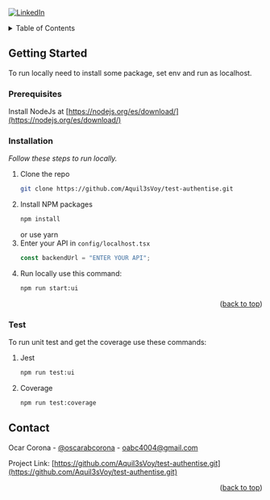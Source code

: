 [![LinkedIn][linkedin-shield]][linkedin-url]

<!-- TABLE OF CONTENTS -->
<details>
  <summary>Table of Contents</summary>
  <ol>
    <li>
      <a href="#about-the-project">About The Project</a>
      <ul>
        <li><a href="#built-with">Built With</a></li>
      </ul>
    </li>
    <li>
      <a href="#getting-started">Getting Started</a>
      <ul>
        <li><a href="#prerequisites">Prerequisites</a></li>
        <li><a href="#installation">Installation</a></li>
        <li><a href="#test">Test</a></li>
      </ul>
    </li> 
    <li><a href="#contact">Contact</a></li> 
  </ol>
</details>

<!-- GETTING STARTED -->

## Getting Started

To run locally need to install some package, set env and run as localhost.

### Prerequisites

Install NodeJs at [https://nodejs.org/es/download/](https://nodejs.org/es/download/)

### Installation

_Follow these steps to run locally._

1. Clone the repo
   ```sh
   git clone https://github.com/Aquil3sVoy/test-authentise.git
   ```
2. Install NPM packages
   ```sh
   npm install
   ```
   or use yarn
3. Enter your API in `config/localhost.tsx`
   ```js
   const backendUrl = "ENTER YOUR API";
   ```
4. Run locally use this command:
   ```sh
   npm run start:ui
   ```

<p align="right">(<a href="#readme-top">back to top</a>)</p>

### Test

To run unit test and get the coverage use these commands:

1. Jest
   ```sh
   npm run test:ui
   ```
2. Coverage
   ```sh
   npm run test:coverage
   ```

## Contact

Ocar Corona - [@oscarabcorona](https://www.instagram.com/oscarabcorona/) - oabc4004@gmail.com

Project Link: [https://github.com/Aquil3sVoy/test-authentise.git](https://github.com/Aquil3sVoy/test-authentise.git)

<p align="right">(<a href="#readme-top">back to top</a>)</p>

<!-- MARKDOWN LINKS & IMAGES -->
<!-- https://www.markdownguide.org/basic-syntax/#reference-style-links -->

[linkedin-shield]: https://img.shields.io/badge/-LinkedIn-black.svg?style=for-the-badge&logo=linkedin&colorB=555
[linkedin-url]: https://www.linkedin.com/in/oscarabcorona/
